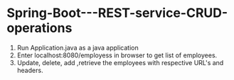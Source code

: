 # Spring-Boot---REST-service-CRUD-operations

1. Run Application.java as a java application
2. Enter localhost:8080/employess in browser to get list of employees.
3. Update, delete, add ,retrieve the employees with respective URL's and headers.
